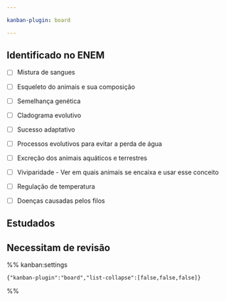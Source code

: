 ```yaml
---

kanban-plugin: board

---
```


## Identificado no ENEM

- [ ] Mistura de sangues
- [ ] Esqueleto do animais e sua composição
- [ ] Semelhança genética
- [ ] Cladograma evolutivo
- [ ] Sucesso adaptativo
- [ ] Processos evolutivos para evitar a perda de água
- [ ] Excreção dos animais aquáticos e terrestres
- [ ] Viviparidade - Ver em quais animais se encaixa e usar esse conceito
- [ ] Regulação de temperatura
- [ ] Doenças causadas pelos filos


## Estudados



## Necessitam de revisão





%% kanban:settings
```
{"kanban-plugin":"board","list-collapse":[false,false,false]}
```
%%